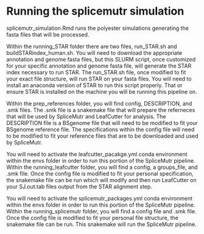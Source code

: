 # Running the splicemutr simulation

splicemutr_simulation.Rmd runs the polyester simulations generating the fasta files that will be processed.

Within the running_STAR folder there are two files, run_STAR.sh and buildSTARindex_human.sh. You will need to download the appropriate annotation and genome fasta files, but this SLURM script, once customized for your specific annotation and genome fasta file, will generate the STAR index necessary to run STAR. The run_STAR.sh file, once modified to fit your exact file structure, will run STAR on your fasta files. You will need to install an anaconda version of STAR to run this script properly. That or ensure STAR is installed on the machine you will be running this pipeline on. 

Within the prep_references folder, you will find config, DESCRIPTION, and .smk files. The .smk file is a snakemake file that will prepare the referneces that will be used by SpliceMutr and LeafCutter for analysis. The DESCRIPTION file is a BSgenome file that will need to be modified to fit your BSgenome reference file. The specifications within the config file will need to be modified to fit your reference files that are to be downloaded and used by SpliceMutr. 

You will need to activate the leafcutter_pacakge.yml conda environment within the envs folder in order to run this portion of the SpliceMutr pipeline. Within the running_leafcutter folder, you will find a config, a groups_file, and .smk file. Once the config file is modified to fit your personal specification, the snakemake file can be run which will modify and then run LeafCutter on your SJ.out.tab files output from the STAR alignment step. 

You will need to activate the splicemutr_packages.yml conda environment within the envs folder in order to run this portion of the SpliceMutr pipeline. Within the running_splicemutr folder, you will find a config file and .smk file. Once the config file is modified to fit your personal file structure, the snakemake file can be run. This snakemake will run the SpliceMutr pipeline. 
 
